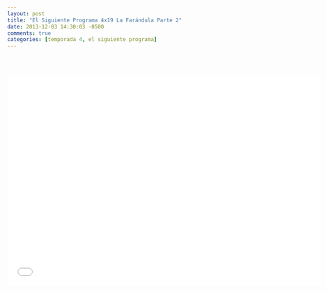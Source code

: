 ```yaml
---
layout: post
title: "El Siguiente Programa 4x19 La Farándula Parte 2"
date: 2013-12-03 14:30:03 -0500
comments: true
categories: [temporada 4, el siguiente programa]
---
```

<div align="center">

<br></br>
<iframe width="720" height="480" src="//www.youtube.com/embed/7OZ54tx8Iyw" frameborder="0" allowfullscreen></iframe>
</div>
